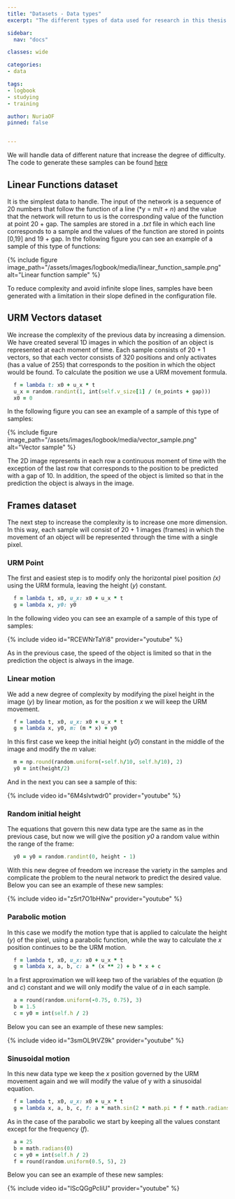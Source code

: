 ```yaml
---
title: "Datasets - Data types"
excerpt: "The different types of data used for research in this thesis."

sidebar:
  nav: "docs"

classes: wide

categories:
- data

tags:
- logbook
- studying
- training

author: NuriaOF
pinned: false


---
```


We will handle data of different nature that increase the degree of difficulty. The code to generate these samples can be found [here](https://github.com/RoboticsURJC-students/2017-tfm-nuria-oyaga/tree/master/Generator)

## Linear Functions dataset
It is the simplest data to handle. The input of the network is a sequence of 20 numbers that follow the function of a line (*y = m/*t + n*) and the value that the network will return to us is the corresponding value of the function at point 20 + gap.
The samples are stored in a *.txt* file in which each line corresponds to a sample and the values of the function are stored in points [0,19] and 19 + gap.
In the following figure you can see an example of a sample of this type of functions:

{% include figure image_path="/assets/images/logbook/media/linear_function_sample.png" alt="Linear function sample" %}

To reduce complexity and avoid infinite slope lines, samples have been generated with a limitation in their slope defined in the configuration file.

## URM Vectors dataset
We increase the complexity of the previous data by increasing a dimension. We have created several 1D images in which the position of an object is represented at each moment of time. Each sample consists of 20 + 1 vectors, so that each vector consists of 320 positions and only activates (has a value of 255) that corresponds to the position in which the object would be found. To calculate the position we use a URM movement formula.

```ruby
  f = lambda t: x0 + u_x * t
  u_x = random.randint(1, int(self.v_size[1] / (n_points + gap)))
  x0 = 0
```

In the following figure you can see an example of a sample of this type of samples:

{% include figure image_path="/assets/images/logbook/media/vector_sample.png" alt="Vector sample" %}

The 2D image represents in each row a continuous moment of time with the exception of the last row that corresponds to the position to be predicted with a gap of 10. In addition, the speed of the object is limited so that in the prediction the object is always in the image.


## Frames dataset
The next step to increase the complexity is to increase one more dimension. In this way, each sample will consist of 20 + 1 images (frames) in which the movement of an object will be represented through the time with a single pixel.

### URM Point 
The first and easiest step is to modify only the horizontal pixel position *(x)* using the URM formula, leaving the height (*y*) constant.

```ruby
  f = lambda t, x0, u_x: x0 + u_x * t
  g = lambda x, y0: y0
```

In the following video you can see an example of a sample of this type of samples:

{% include video id="RCEWNrTaYi8" provider="youtube" %}

As in the previous case, the speed of the object is limited so that in the prediction the object is always in the image.

### Linear motion
We add a new degree of complexity by modifying the pixel height in the image (*y*) by linear motion, as for the position *x* we will keep the URM movement.

```ruby
  f = lambda t, x0, u_x: x0 + u_x * t
  g = lambda x, y0, m: (m * x) + y0
```

In this first case we keep the initial height (*y0*) constant in the middle of the image and modify the *m* value:

```ruby
  m = np.round(random.uniform(-self.h/10, self.h/10), 2)
  y0 = int(height/2)
```

And in the next you can see a sample of this:

{% include video id="6M4slvtwdr0" provider="youtube" %}

### Random initial height
The equations that govern this new data type are the same as in the previous case, but now we will give the position *y0* a random value within the range of the frame:

```ruby
  y0 = y0 = random.randint(0, height - 1)
```

With this new degree of freedom we increase the variety in the samples and complicate the problem to the neural network to predict the desired value. Below you can see an example of these new samples:

{% include video id="z5rt7O1bHNw" provider="youtube" %}

### Parabolic motion
In this case we modify the motion type that is applied to calculate the height (*y*) of the pixel, using a parabolic function, while the way to calculate the *x* position continues to be the URM motion.

```ruby
  f = lambda t, x0, u_x: x0 + u_x * t
  g = lambda x, a, b, c: a * (x ** 2) + b * x + c
```

In a first approximation we will keep two of the variables of the equation (*b* and *c*) constant and we will only modify the value of *a* in each sample.

```ruby
  a = round(random.uniform(-0.75, 0.75), 3)
  b = 1.5
  c = y0 = int(self.h / 2)
```

Below you can see an example of these new samples:

{% include video id="3smOL9tVZ9k" provider="youtube" %}

### Sinusoidal motion
In this new data type we keep the *x* position governed by the URM movement again and we will modify the value of y with a sinusoidal equation.

```ruby
  f = lambda t, x0, u_x: x0 + u_x * t
  g = lambda x, a, b, c, f: a * math.sin(2 * math.pi * f * math.radians(x) + b) + c
```

As in the case of the parabolic we start by keeping all the values constant except for the frequency (*f*).

```ruby
  a = 25
  b = math.radians(0)
  c = y0 = int(self.h / 2)
  f = round(random.uniform(0.5, 5), 2)
```

Below you can see an example of these new samples:

{% include video id="IScQGgPcIiU" provider="youtube" %}

